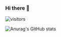 ### Hi there 👋

![visitors](https://visitor-badge.laobi.icu/badge?page_id=page.id)

![Anurag's GitHub stats](https://github-readme-stats.vercel.app/api?username=yehengchen&show_icons=true&hide=contribs,prs&count_private=true&theme=gruvbox)


<!--
**yehengchen/yehengchen** is a ✨ _special_ ✨ repository because its `README.md` (this file) appears on your GitHub profile.

Here are some ideas to get you started:

- 🔭 I’m currently working on ...
- 🌱 I’m currently learning ...
- 👯 I’m looking to collaborate on ...
- 🤔 I’m looking for help with ...
- 💬 Ask me about ...
- 📫 How to reach me: ...
- 😄 Pronouns: ...
- ⚡ Fun fact: ...
-->
